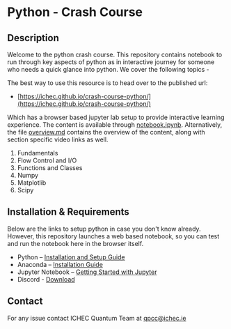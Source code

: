 
# Python - Crash Course

## Description
Welcome to the python crash course. This repository contains notebook to run through key aspects of python as in interactive journey for someone who needs a quick glance into python. We cover the following topics -

The best way to use this resource is to head over to the published url:

- [https://ichec.github.io/crash-course-python/](https://ichec.github.io/crash-course-python/)

Which has a browser based jupyter lab setup to provide interactive learning experience. The content is available through [notebook.ipynb](./notebook.ipynb). Alternatively, the file [overview.md](./overview.md) contains the overview of the content, along with section specific video links as well.

1. Fundamentals
2. Flow Control and I/O
3. Functions and Classes
4. Numpy
5. Matplotlib
6. Scipy


## Installation & Requirements
Below are the links to setup python in case you don't know already. However, this repository launches a web based notebook, so you can test and run the notebook here in the browser itself.

- Python – [Installation and Setup Guide](https://realpython.com/installing-python/)
- Anaconda – [Installation Guide]( https://docs.anaconda.com/anaconda/install/)
- Jupyter Notebook – [Getting Started with Jupyter](https://jupyter.org/install.html)
- Discord - [Download](https://discord.com/download)


## Contact

For any issue contact ICHEC Quantum Team at <qpcc@ichec.ie>

